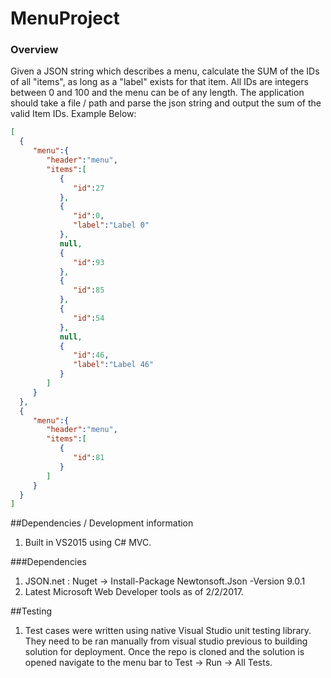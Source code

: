 # MenuProject

### Overview

Given a JSON string which describes a menu, calculate the SUM of the IDs of all "items", as long as a "label" exists for that item.  All IDs are integers between 0 and 100 and the menu can be of any length.  The application should take a file / path and parse the json string and output the sum of the valid Item IDs.  Example Below:

```json
[
  {
     "menu":{
        "header":"menu",
        "items":[
           {
              "id":27
           },
           {
              "id":0,
              "label":"Label 0"
           },
           null,
           {
              "id":93
           },
           {
              "id":85
           },
           {
              "id":54
           },
           null,
           {
              "id":46,
              "label":"Label 46"
           }
        ]
     }
  },
  {
     "menu":{
        "header":"menu",
        "items":[
           {
              "id":81
           }
        ]
     }
  }
]
```

##Dependencies / Development information
1. Built in VS2015 using C# MVC.

###Dependencies
1. JSON.net : Nuget -> Install-Package Newtonsoft.Json -Version 9.0.1
2. Latest Microsoft Web Developer tools as of 2/2/2017.

##Testing
1. Test cases were written using native Visual Studio unit testing library.  They need to be ran manually from visual studio previous to building solution for deployment.  Once the repo is cloned and the solution is opened navigate to the menu bar to Test -> Run -> All Tests.
